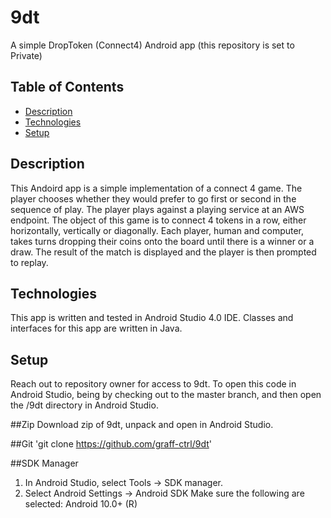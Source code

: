 # 9dt
A simple DropToken (Connect4) Android app (this repository is set to Private)

## Table of Contents
* [Description](#description)
* [Technologies](#technologies)
* [Setup](#setup)
## Description

This Andoird app is a simple implementation of a connect 4 game. The player chooses whether they would prefer to go first or second in the sequence of play. The player plays against a playing service at an AWS endpoint. The object of this game is to connect 4 tokens in a row, either horizontally, vertically or diagonally. Each player, human and computer, takes turns dropping their coins onto the board until there is a winner or a draw. The result of the match is displayed and the player is then prompted to replay. 


## Technologies

This app is written and tested in Android Studio 4.0 IDE. Classes and interfaces for this app are written in Java. 

## Setup

Reach out to repository owner for access to 9dt. To open this code in Android Studio, being by checking out to the master branch, and then open the /9dt directory in Android Studio. 

##Zip
Download zip of 9dt, unpack and open in Android Studio.

##Git
'git clone https://github.com/graff-ctrl/9dt'

##SDK Manager
1. In Android Studio, select Tools -> SDK manager. 
2. Select Android Settings -> Android SDK
Make sure the following are selected: 
Android 10.0+ (R)


